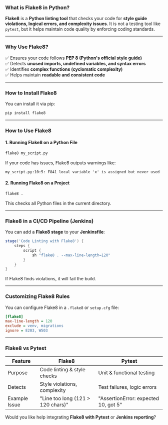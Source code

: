 ### **What is Flake8 in Python?**
**Flake8** is a **Python linting tool** that checks your code for **style guide violations, logical errors, and complexity issues**. It is not a testing tool like `pytest`, but it helps maintain code quality by enforcing coding standards.  

---

### **Why Use Flake8?**
✅ Ensures your code follows **PEP 8 (Python's official style guide)**  
✅ Detects **unused imports, undefined variables, and syntax errors**  
✅ Identifies **complex functions (cyclomatic complexity)**  
✅ Helps maintain **readable and consistent code**  

---

### **How to Install Flake8**
You can install it via pip:  
```sh
pip install flake8
```

---

### **How to Use Flake8**
#### **1. Running Flake8 on a Python File**
```sh
flake8 my_script.py
```
If your code has issues, Flake8 outputs warnings like:
```
my_script.py:10:5: F841 local variable 'x' is assigned but never used
```

#### **2. Running Flake8 on a Project**
```sh
flake8 .
```
This checks all Python files in the current directory.

---

### **Flake8 in a CI/CD Pipeline (Jenkins)**
You can add a **Flake8 stage** to your **Jenkinsfile**:
```groovy
stage('Code Linting with Flake8') {
    steps {
        script {
            sh "flake8 . --max-line-length=120"
        }
    }
}
```
If Flake8 finds violations, it will fail the build.

---

### **Customizing Flake8 Rules**
You can configure Flake8 in a `.flake8` or `setup.cfg` file:
```ini
[flake8]
max-line-length = 120
exclude = venv, migrations
ignore = E203, W503
```

---

### **Flake8 vs Pytest**
| **Feature**  | **Flake8**  | **Pytest**  |
|-------------|------------|------------|
| Purpose  | Code linting & style checks | Unit & functional testing |
| Detects  | Style violations, complexity | Test failures, logic errors |
| Example Issue | "Line too long (121 > 120 chars)" | "AssertionError: expected 10, got 5" |

Would you like help integrating **Flake8 with Pytest** or **Jenkins reporting**?